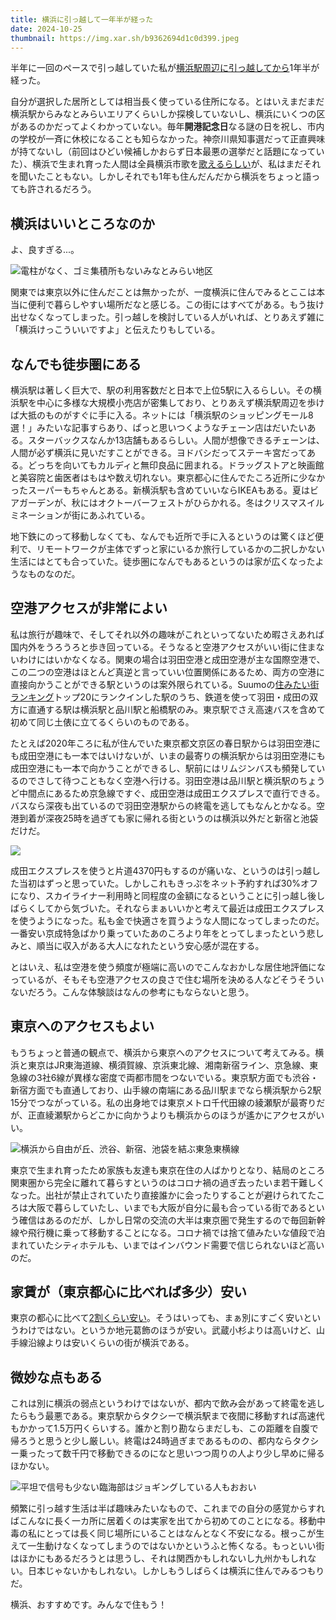 ```yaml
---
title: 横浜に引っ越して一年半が経った
date: 2024-10-25
thumbnail: https://img.xar.sh/b9362694d1c0d399.jpeg
---
```


半年に一回のペースで引っ越していた私が[横浜駅周辺に引っ越してから](/post/1686405917/)1年半が経った。

自分が選択した居所としては相当長く使っている住所になる。とはいえまだまだ横浜駅からみなとみらいエリアくらいしか探検していないし、横浜にいくつの区があるのかだってよくわかっていない。毎年**開港記念日**なる謎の日を祝し、市内の学校が一斉に休校になることも知らなかった。神奈川県知事選だって正直興味が持てないし（前回はひどい候補しかおらず日本最悪の選挙だと話題になっていた）、横浜で生まれ育った人間は全員横浜市歌を[歌えるらしい](https://www.youtube.com/watch?v=KWXdX7GdciM)が、私はまだそれを聞いたこともない。しかしそれでも1年も住んだんだから横浜をちょっと語っても許されるだろう。

## 横浜はいいところなのか

よ、良すぎる...。

![電柱がなく、ゴミ集積所もないみなとみらい地区](https://img.xar.sh/b9362694d1c0d399.jpeg)

関東では東京以外に住んだことは無かったが、一度横浜に住んでみるとここは本当に便利で暮らしやすい場所だなと感じる。この街にはすべてがある。もう抜け出せなくなってしまった。引っ越しを検討している人がいれば、とりあえず雑に「横浜けっこういいですよ」と伝えたりもしている。

## なんでも徒歩圏にある

横浜駅は著しく巨大で、駅の利用客数だと日本で上位5駅に入るらしい。その横浜駅を中心に多様な大規模小売店が密集しており、とりあえず横浜駅周辺を歩けば大抵のものがすぐに手に入る。ネットには「横浜駅のショッピングモール8選！」みたいな記事すらあり、ぱっと思いつくようなチェーン店はだいたいある。スターバックスなんか13店舗もあるらしい。人間が想像できるチェーンは、人間が必ず横浜に見いだすことができる。ヨドバシだってステーキ宮だってある。どっちを向いてもカルディと無印良品に囲まれる。ドラッグストアと映画館と美容院と歯医者はもはや数え切れない。東京都心に住んでたころ近所に少なかったスーパーもちゃんとある。新横浜駅も含めていいならIKEAもある。夏はビアガーデンが、秋にはオクトーバーフェストがひらかれる。冬はクリスマスイルミネーションが街にあふれている。

地下鉄にのって移動しなくても、なんでも近所で手に入るというのは驚くほど便利で、リモートワークが主体でずっと家にいるか旅行しているかの二択しかない生活にはとても合っていた。徒歩圏になんでもあるというのは家が広くなったようなものなのだ。

## 空港アクセスが非常によい

私は旅行が趣味で、そしてそれ以外の趣味がこれといってないため暇さえあれば国内外をうろうろと歩き回っている。そうなると空港アクセスがいい街に住まないわけにはいかなくなる。関東の場合は羽田空港と成田空港が主な国際空港で、この二つの空港はほとんど真逆と言っていい位置関係にあるため、両方の空港に直接向かうことができる駅というのは案外限られている。Suumoの[住みたい街ランキング](https://suumo.jp/article/oyakudachi/oyaku/sumai_nyumon/data/sumimachi2024syutoken_eki/)トップ20にランクインした駅のうち、鉄道を使って羽田・成田の双方に直通する駅は横浜駅と品川駅と船橋駅のみ。東京駅でさえ高速バスを含めて初めて同じ土俵に立てるくらいのものである。

たとえば2020年ころに私が住んでいた東京都文京区の春日駅からは羽田空港にも成田空港にも一本ではいけないが、いまの最寄りの横浜駅からは羽田空港にも成田空港にも一本で向かうことができるし、駅前にはリムジンバスも頻発しているのでさして待つこともなく空港へ行ける。羽田空港は品川駅と横浜駅のちょうど中間点にあるため京急線ですぐ、成田空港は成田エクスプレスで直行できる。バスなら深夜も出ているので羽田空港駅からの終電を逃してもなんとかなる。空港到着が深夜25時を過ぎても家に帰れる街というのは横浜以外だと新宿と池袋だけだ。

![](https://img.xar.sh/68e80b25a072618d.jpeg)

成田エクスプレスを使うと片道4370円もするのが痛いな、というのは引っ越した当初はずっと思っていた。しかしこれもきっぷをネット予約すれば30%オフになり、スカイライナー利用時と同程度の金額になるということに引っ越し後しばらくしてから気づいた。それならまぁいいかと考えて最近は成田エクスプレスを使うようになった。私も金で快適さを買うような人間になってしまったのだ。一番安い京成特急ばかり乗っていたあのころより年をとってしまったという悲しみと、順当に収入がある大人になれたという安心感が混在する。

とはいえ、私は空港を使う頻度が極端に高いのでこんなおかしな居住地評価になっているが、そもそも空港アクセスの良さで住む場所を決める人などそうそういないだろう。こんな体験談はなんの参考にもならないと思う。

## 東京へのアクセスもよい

もうちょっと普通の観点で、横浜から東京へのアクセスについて考えてみる。横浜と東京はJR東海道線、横須賀線、京浜東北線、湘南新宿ライン、京急線、東急線の3社6線が異様な密度で両都市間をつないでいる。東京駅方面でも渋谷・新宿方面でも直通しており、山手線の南端にある品川駅までなら横浜駅から2駅15分でつながっている。私の出身地では東京メトロ千代田線の綾瀬駅が最寄りだが、正直綾瀬駅からどこかに向かうよりも横浜からのほうが遙かにアクセスがいい。

![横浜から自由が丘、渋谷、新宿、池袋を結ぶ東急東横線](https://img.xar.sh/ab926abc1956a486.jpeg)

東京で生まれ育ったため家族も友達も東京在住の人ばかりとなり、結局のところ関東圏から完全に離れて暮らすというのはコロナ禍の過ぎ去ったいま若干難しくなった。出社が禁止されていたり直接誰かに会ったりすることが避けられてたころは大阪で暮らしていたし、いまでも大阪が自分に最も合っている街であるという確信はあるのだが、しかし日常の交流の大半は東京圏で発生するので毎回新幹線や飛行機に乗って移動することになる。コロナ禍では捨て値みたいな値段で泊まれていたシティホテルも、いまではインバウンド需要で信じられないほど高いのだ。

## 家賃が（東京都心に比べれば多少）安い

東京の都心に比べて[2割くらい安い](https://www.homes.co.jp/chintai/tokyo/yokosuka-line/price/)。そうはいっても、まぁ別にすごく安いというわけではない。というか地元葛飾のほうが安い。武蔵小杉よりは高いけど、山手線沿線よりは安いくらいの街が横浜である。

## 微妙な点もある

これは別に横浜の弱点というわけではないが、都内で飲み会があって終電を逃したらもう最悪である。東京駅からタクシーで横浜駅まで夜間に移動すれば高速代もかかって1.5万円くらいする。誰かと割り勘ならまだしも、この距離を自腹で帰ろうと思うと少し厳しい。終電は24時過ぎまであるものの、都内ならタクシー乗ったって数千円で移動できるのになと思いつつ周りの人より少し早めに帰るほかない。

![平坦で信号も少ない臨海部はジョギングしている人もおおい](https://img.xar.sh/bb4b3b123b5346f8.jpeg)

頻繁に引っ越す生活は半ば趣味みたいなもので、これまでの自分の感覚からすればこんなに長く一カ所に居着くのは実家を出てから初めてのことになる。移動中毒の私にとっては長く同じ場所にいることはなんとなく不安になる。根っこが生えて一生動けなくなってしまうのではないかというふと怖くなる。もっといい街はほかにもあるだろうとは思うし、それは関西かもしれないし九州かもしれない。日本じゃないかもしれない。しかしもうしばらくは横浜に住んでみるつもりだ。

横浜、おすすめです。みんなで住もう！
